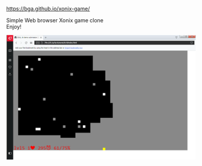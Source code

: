 https://bga.github.io/xonix-game/

Simple Web browser Xonix game clone\
Enjoy!

![alt text](https://raw.githubusercontent.com/bga/xonix-game/master/media/screen2019.04.01-12_34_36.png)